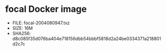# focal Docker image

* FILE: focal-2004080947.txz
* SIZE: 16M
* SHA256: d8c085f35d076ba404e718156dbb54bbbf5818d2a24be0334371a218801d2c7c
